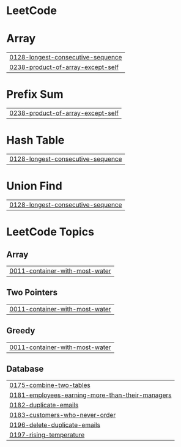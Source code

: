 # LeetCode


# Array
|  |
| ------- |
| [0128-longest-consecutive-sequence](https://github.com/mollani0704/LeetCode/tree/master/0128-longest-consecutive-sequence) |
| [0238-product-of-array-except-self](https://github.com/mollani0704/LeetCode/tree/master/0238-product-of-array-except-self) |
# Prefix Sum
|  |
| ------- |
| [0238-product-of-array-except-self](https://github.com/mollani0704/LeetCode/tree/master/0238-product-of-array-except-self) |
# Hash Table
|  |
| ------- |
| [0128-longest-consecutive-sequence](https://github.com/mollani0704/LeetCode/tree/master/0128-longest-consecutive-sequence) |
# Union Find
|  |
| ------- |
| [0128-longest-consecutive-sequence](https://github.com/mollani0704/LeetCode/tree/master/0128-longest-consecutive-sequence) |
<!---LeetCode Topics Start-->
# LeetCode Topics
## Array
|  |
| ------- |
| [0011-container-with-most-water](https://github.com/mollani0704/LeetCode/tree/master/0011-container-with-most-water) |
## Two Pointers
|  |
| ------- |
| [0011-container-with-most-water](https://github.com/mollani0704/LeetCode/tree/master/0011-container-with-most-water) |
## Greedy
|  |
| ------- |
| [0011-container-with-most-water](https://github.com/mollani0704/LeetCode/tree/master/0011-container-with-most-water) |
## Database
|  |
| ------- |
| [0175-combine-two-tables](https://github.com/mollani0704/LeetCode/tree/master/0175-combine-two-tables) |
| [0181-employees-earning-more-than-their-managers](https://github.com/mollani0704/LeetCode/tree/master/0181-employees-earning-more-than-their-managers) |
| [0182-duplicate-emails](https://github.com/mollani0704/LeetCode/tree/master/0182-duplicate-emails) |
| [0183-customers-who-never-order](https://github.com/mollani0704/LeetCode/tree/master/0183-customers-who-never-order) |
| [0196-delete-duplicate-emails](https://github.com/mollani0704/LeetCode/tree/master/0196-delete-duplicate-emails) |
| [0197-rising-temperature](https://github.com/mollani0704/LeetCode/tree/master/0197-rising-temperature) |
<!---LeetCode Topics End-->